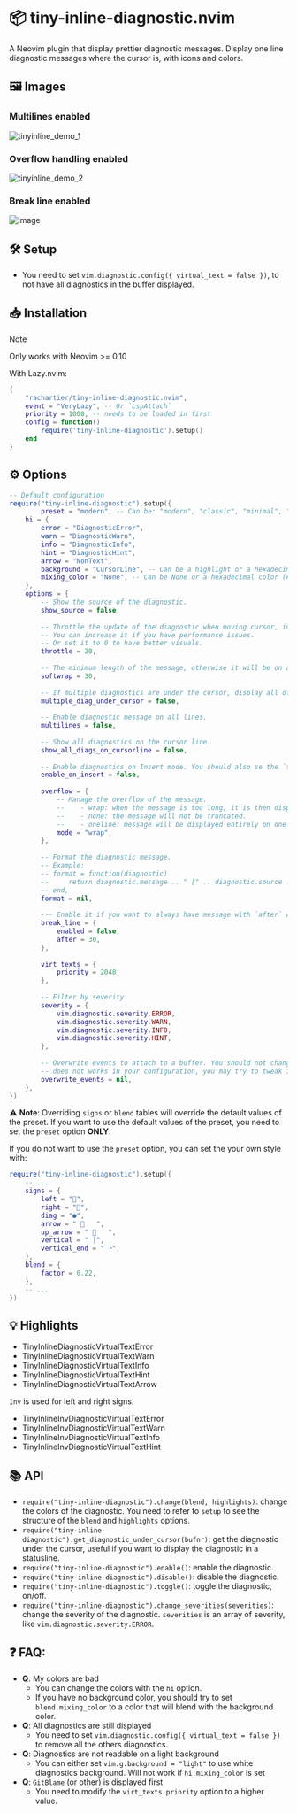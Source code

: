 #  📦 tiny-inline-diagnostic.nvim

A Neovim plugin that display prettier diagnostic messages. Display one line diagnostic messages where the cursor is, with icons and colors.

## 🖼️ Images

### Multilines enabled

![tinyinline_demo_1](https://github.com/user-attachments/assets/9dfc75c6-6382-4c05-89d8-defea930ac43)



### Overflow handling enabled

![tinyinline_demo_2](https://github.com/user-attachments/assets/e629659c-0925-4031-a046-bffdd57f9a9c)



### Break line enabled

![image](https://github.com/user-attachments/assets/45180d09-8653-4403-a79b-5bee522560e3)



## 🛠️ Setup

- You need to set `vim.diagnostic.config({ virtual_text = false })`, to not have all diagnostics in the buffer displayed.

## 📥 Installation

> [!NOTE]
> Only works with Neovim >= 0.10

With Lazy.nvim:

```lua
{
    "rachartier/tiny-inline-diagnostic.nvim",
    event = "VeryLazy", -- Or `LspAttach`
    priority = 1000, -- needs to be loaded in first
    config = function()
        require('tiny-inline-diagnostic').setup()
    end
}
```

## ⚙️ Options

```lua
-- Default configuration
require("tiny-inline-diagnostic").setup({
    	preset = "modern", -- Can be: "modern", "classic", "minimal", "ghost", "simple", "nonerdfont"
	hi = {
		error = "DiagnosticError",
		warn = "DiagnosticWarn",
		info = "DiagnosticInfo",
		hint = "DiagnosticHint",
		arrow = "NonText",
		background = "CursorLine", -- Can be a highlight or a hexadecimal color (#RRGGBB)
		mixing_color = "None", -- Can be None or a hexadecimal color (#RRGGBB). Used to blend the background color with the diagnostic background color with another color.
	},
	options = {
		-- Show the source of the diagnostic.
		show_source = false,
	
		-- Throttle the update of the diagnostic when moving cursor, in milliseconds.
		-- You can increase it if you have performance issues.
		-- Or set it to 0 to have better visuals.
		throttle = 20,
	
		-- The minimum length of the message, otherwise it will be on a new line.
		softwrap = 30,
	
		-- If multiple diagnostics are under the cursor, display all of them.
		multiple_diag_under_cursor = false,
	
		-- Enable diagnostic message on all lines.
		multilines = false,
	
		-- Show all diagnostics on the cursor line.
		show_all_diags_on_cursorline = false,
	
		-- Enable diagnostics on Insert mode. You should also se the `throttle` option to 0, as some artefacts may appear.
		enable_on_insert = false,
	
		overflow = {
			-- Manage the overflow of the message.
			--    - wrap: when the message is too long, it is then displayed on multiple lines.
			--    - none: the message will not be truncated.
			--    - oneline: message will be displayed entirely on one line.
			mode = "wrap",
		},
	
		-- Format the diagnostic message.
		-- Example:
		-- format = function(diagnostic)
		--     return diagnostic.message .. " [" .. diagnostic.source .. "]"
		-- end,
		format = nil,
	
		--- Enable it if you want to always have message with `after` characters length.
		break_line = {
			enabled = false,
			after = 30,
		},
	
		virt_texts = {
			priority = 2048,
		},
	
		-- Filter by severity.
		severity = {
			vim.diagnostic.severity.ERROR,
			vim.diagnostic.severity.WARN,
			vim.diagnostic.severity.INFO,
			vim.diagnostic.severity.HINT,
		},
	
		-- Overwrite events to attach to a buffer. You should not change it, but if the plugin
		-- does not works in your configuration, you may try to tweak it.
		overwrite_events = nil,
	},
})
```

:warning: **Note**: Overriding `signs` or `blend` tables will override the default values of the preset. If you want to use the default values of the preset, you need to set the `preset` option **ONLY**.

If you do not want to use the `preset` option, you can set the your own style with:

```lua
require("tiny-inline-diagnostic").setup({
    -- ...
    signs = {
        left = "",
        right = "",
        diag = "●",
        arrow = "    ",
        up_arrow = "    ",
        vertical = " │",
        vertical_end = " └",
    },
    blend = {
        factor = 0.22,
    },
    -- ...
})
```

## 💡 Highlights

- TinyInlineDiagnosticVirtualTextError
- TinyInlineDiagnosticVirtualTextWarn
- TinyInlineDiagnosticVirtualTextInfo
- TinyInlineDiagnosticVirtualTextHint
- TinyInlineDiagnosticVirtualTextArrow

`Inv` is used for left and right signs.
- TinyInlineInvDiagnosticVirtualTextError
- TinyInlineInvDiagnosticVirtualTextWarn
- TinyInlineInvDiagnosticVirtualTextInfo
- TinyInlineInvDiagnosticVirtualTextHint

## 📚 API

- `require("tiny-inline-diagnostic").change(blend, highlights)`: change the colors of the diagnostic. You need to refer to `setup` to see the structure of the `blend` and `highlights` options.
- `require("tiny-inline-diagnostic").get_diagnostic_under_cursor(bufnr)`: get the diagnostic under the cursor, useful if you want to display the diagnostic in a statusline.
- `require("tiny-inline-diagnostic").enable()`: enable the diagnostic.
- `require("tiny-inline-diagnostic").disable()`: disable the diagnostic.
- `require("tiny-inline-diagnostic").toggle()`: toggle the diagnostic, on/off.
- `require("tiny-inline-diagnostic").change_severities(severities)`: change the severity of the diagnostic. `severities` is an array of severity, like `vim.diagnostic.severity.ERROR`.


## ❓ FAQ:


- **Q**: My colors are bad
    - You can change the colors with the `hi` option.
    - If you have no background color, you should try to set `blend.mixing_color` to a color that will blend with the background color.
- **Q**: All diagnostics are still displayed
    - You need to set `vim.diagnostic.config({ virtual_text = false })` to remove all the others diagnostics.
- **Q**: Diagnostics are not readable on a light background
    - You can either set `vim.g.background = "light"` to use white diagnostics background. Will not work if `hi.mixing_color` is set
- **Q**: `GitBlame` (or other) is displayed first
    - You need to modify the `virt_texts.priority` option to a higher value.
